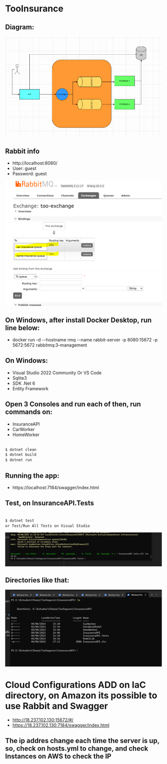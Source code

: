 
# TooInsurance

## Diagram:
![solution](./avalicao-tecnica-dados/doc/diagrama_teste.png)

## Rabbit info
 - http://localhost:8080/
 - User: guest
 - Password: guest

![prompt](./images/exchange.PNG)

## On Windows, after install Docker Desktop, run line below:
 - docker run -d --hostname rmq --name rabbit-server -p 8080:15672 -p 5672:5672 rabbitmq:3-management

## On Windows:
 - Visual Studio 2022 Community Or VS Code
 - Sqlite3
 - SDK .Net 6
 - Entity Framework

## Open 3 Consoles and run each of then, run commands on:
 - InsuranceAPI
 - CarWorker
 - HomeWorker

  ```bash
  
 $ dotnet clean
 $ dotnet build
 $ dotnet run 
 
 ```
 ## Running the app:
 - https://localhost:7184/swagger/index.html
 
 
## Test, on InsuranceAPI.Tests

 ```bash

 $ dotnet test
 or Test/Run All Tests on Visual Studio

 ``` 
 ![prompt](./images/TestesDemo.PNG)

## Directories like that:
 ![prompt](./images/directory.PNG)

 # Cloud Configurations ADD on IaC directory, on Amazon its possible to use Rabbit and Swagger
  - http://18.237.102.130:15672/#/
  - https://18.237.102.130:7184/swagger/index.html

 ## The ip addres change each time the server is up, so, check on hosts.yml to change, and check Instances on AWS to check the IP